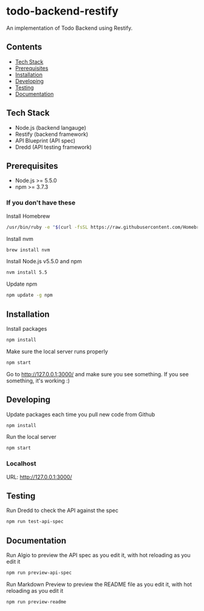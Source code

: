 # todo-backend-restify

An implementation of Todo Backend using Restify.

## Contents

* [Tech Stack](#techstack)
* [Prerequisites](#prerequisites)
* [Installation](#installation)
* [Developing](#developing)
* [Testing](#testing)
* [Documentation](#documentation)

## Tech Stack

* Node.js (backend langauge)
* Restify (backend framework)
* API Blueprint (API spec)
* Dredd (API testing framework)

## Prerequisites

* Node.js >= 5.5.0
* npm >= 3.7.3

### If you don't have these

Install Homebrew

```bash
/usr/bin/ruby -e "$(curl -fsSL https://raw.githubusercontent.com/Homebrew/install/master/install)"
```

Install nvm

```bash
brew install nvm
```

Install Node.js v5.5.0 and npm

```bash
nvm install 5.5
```

Update npm
```bash
npm update -g npm
```

## Installation

Install packages

```bash
npm install
```

Make sure the local server runs properly

```bash
npm start
```

Go to http://127.0.0.1:3000/ and make sure you see something.
If you see something, it's working :)

## Developing

Update packages each time you pull new code from Github

```bash
npm install
```

Run the local server

```bash
npm start
```

### Localhost

URL: http://127.0.0.1:3000/

## Testing

Run Dredd to check the API against the spec

```bash
npm run test-api-spec
```

## Documentation

Run Algio to preview the API spec as you edit it, with hot reloading as you edit it

```bash
npm run preview-api-spec
```

Run Markdown Preview to preview the README file as you edit it, with hot reloading as you edit it

```bash
npm run preview-readme
```
